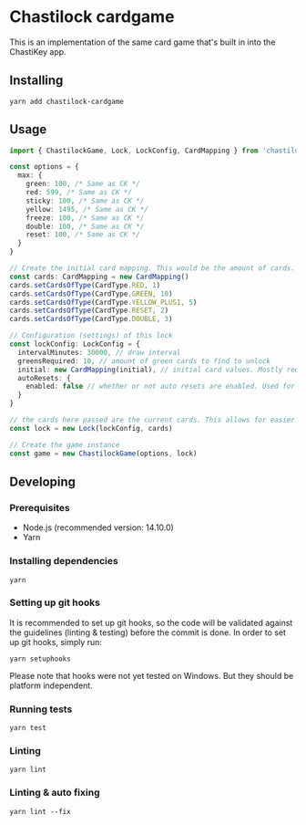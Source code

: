 # Chastilock cardgame
This is an implementation of the same card game that's built in into the ChastiKey app.

## Installing
`yarn add chastilock-cardgame`

## Usage
```typescript
import { ChastilockGame, Lock, LockConfig, CardMapping } from 'chastilock-cardgame'

const options = {
  max: {
    green: 100, /* Same as CK */
    red: 599, /* Same as CK */
    sticky: 100, /* Same as CK */
    yellow: 1495, /* Same as CK */
    freeze: 100, /* Same as CK */
    double: 100, /* Same as CK */
    reset: 100, /* Same as CK */
  }
}

// Create the initial card mapping. This would be the amount of cards. This should be persisted somewhere.
const cards: CardMapping = new CardMapping()
cards.setCardsOfType(CardType.RED, 1)
cards.setCardsOfType(CardType.GREEN, 10)
cards.setCardsOfType(CardType.YELLOW_PLUS1, 5)
cards.setCardsOfType(CardType.RESET, 2)
cards.setCardsOfType(CardType.DOUBLE, 3)

// Configuration (settings) of this lock
const lockConfig: LockConfig = {
  intervalMinutes: 30000, // draw interval
  greensRequired: 10, // amount of green cards to find to unlock
  initial: new CardMapping(initial), // initial card values. Mostly required to perform a reset.
  autoResets: {
    enabled: false // whether or not auto resets are enabled. Used for estimations.
  }
}

// the cards here passed are the current cards. This allows for easier persistance of a lock.
const lock = new Lock(lockConfig, cards)

// Create the game instance
const game = new ChastilockGame(options, lock)

```

## Developing

### Prerequisites

- Node.js (recommended version: 14.10.0)
- Yarn

### Installing dependencies

`yarn`

### Setting up git hooks
It is recommended to set up git hooks, so the code will be validated against the guidelines (linting & testing) before the commit is done.
In order to set up git hooks, simply run:

`yarn setuphooks`

Please note that hooks were not yet tested on Windows. But they should be platform independent.

### Running tests

`yarn test`

### Linting

`yarn lint`

### Linting & auto fixing

`yarn lint --fix`